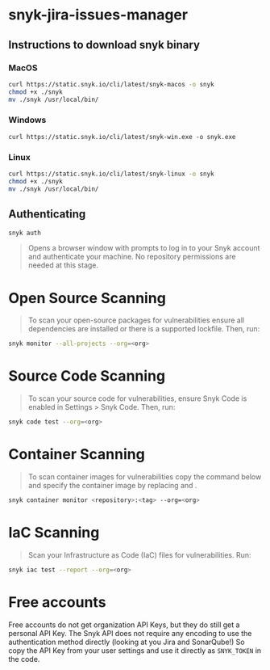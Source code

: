 # snyk-jira-issues-manager

## Instructions to download snyk binary

### MacOS

```bash
curl https://static.snyk.io/cli/latest/snyk-macos -o snyk
chmod +x ./snyk
mv ./snyk /usr/local/bin/ 
```

### Windows

```
curl https://static.snyk.io/cli/latest/snyk-win.exe -o snyk.exe
```

### Linux

```bash
curl https://static.snyk.io/cli/latest/snyk-linux -o snyk
chmod +x ./snyk
mv ./snyk /usr/local/bin/ 
```

## Authenticating

```bash
snyk auth
```

> Opens a browser window with prompts to log in to your Snyk account and authenticate your machine. No repository permissions are needed at this stage.

# Open Source Scanning

> To scan your open-source packages for vulnerabilities ensure all dependencies are installed or there is a supported lockfile. Then, run:

```bash
snyk monitor --all-projects --org=<org>
```

# Source Code Scanning

> To scan your source code for vulnerabilities, ensure Snyk Code is enabled in Settings > Snyk Code. Then, run:

```bash
snyk code test --org=<org>
```

# Container Scanning

> To scan container images for vulnerabilities copy the command below and specify the container image by replacing <repository> and <tag>.

```bash
snyk container monitor <repository>:<tag> --org=<org>
```

# IaC Scanning

> Scan your Infrastructure as Code (IaC) files for vulnerabilities. Run:

```bash
snyk iac test --report --org=<org>
```

# Free accounts

Free accounts do not get organization API Keys, but they do still get a personal API Key. The Snyk API does not require any encoding to use the authentication method directly (looking at you Jira and SonarQube!) So copy the API Key from your user settings and use it directly as `SNYK_TOKEN` in the code.